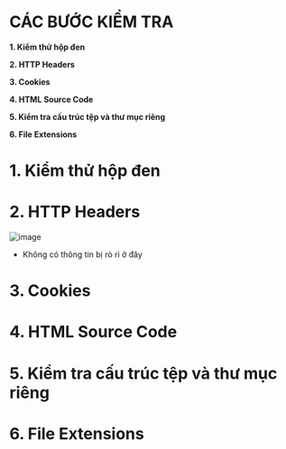 # CÁC BƯỚC KIỂM TRA #

**1. Kiểm thử hộp đen**

**2. HTTP Headers**

**3. Cookies**

**4. HTML Source Code**

**5. Kiểm tra cấu trúc tệp và thư mục riêng**

**6. File Extensions**

# 1. Kiểm thử hộp đen

# 2. HTTP Headers

![image](https://github.com/user-attachments/assets/574b56e5-c485-4934-a6e0-51de63468ae9)

- Không có thông tin bị rò rỉ ở đây

# 3. Cookies


# 4. HTML Source Code

# 5. Kiểm tra cấu trúc tệp và thư mục riêng

# 6. File Extensions
